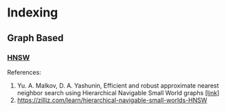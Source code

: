 # Indexing

## Graph Based

### [HNSW](notes/hnsw.md)

References:

1. Yu. A. Malkov, D. A. Yashunin, Efficient and robust approximate nearest neighbor search using Hierarchical Navigable Small World graphs [\[link\]](https://arxiv.org/abs/1603.09320)
2. https://zilliz.com/learn/hierarchical-navigable-small-worlds-HNSW